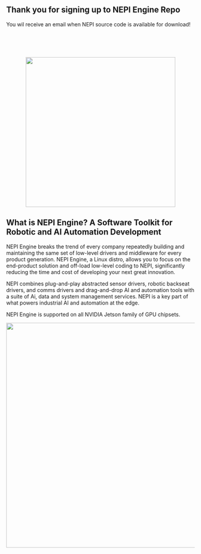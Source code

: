 ## Thank you for signing up to NEPI Engine Repo
You wil receive an email when NEPI source code is available for download!

<br/>
<br/>
<br/>

<p align="center">
  <img src="https://github.com/numurus-nepi/nepi-edge/assets/140538444/15d6541a-1c57-4fab-a3df-2528b93a061f" width="400px">
</p>

## What is NEPI Engine? A Software Toolkit for Robotic and AI Automation Development

NEPI Engine breaks the trend of every company repeatedly building and maintaining the same set of low-level drivers and middleware for every product generation. NEPI Engine, a Linux distro, allows you to focus on the end-product solution and off-load low-level coding to NEPI, significantly reducing the time and cost of  developing your next great innovation.

NEPI combines plug-and-play abstracted sensor drivers, robotic backseat drivers, and comms drivers and drag-and-drop AI and automation tools with a suite of Ai, data and system management services. NEPI is a key part of what powers industrial AI and automation at the edge.

NEPI Engine is supported on all NVIDIA Jetson family of GPU chipsets.

<p align="center">
 <img src="https://github.com/numurus-nepi/nepi-edge/assets/140538444/ec1426a4-f5a5-46db-8bf1-26db3fc820c0" width="600px">
</p>
